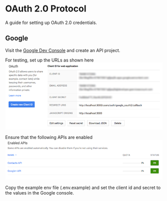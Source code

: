 OAuth 2.0 Protocol
==================

A guide for setting up OAuth 2.0 credentials.

Google
------

Visit the [Google Dev Console](https://console.developers.google.com) and
create an API project.

For testing, set up the URLs as shown here
![Google OAuth2 Shot](https://github.com/OpeneraSystems/guides/blob/master/protocol/oauth2/GoogleOAuth2.png)

Ensure that the following APIs are enabled
![Google OAuth2 API Shot](https://github.com/OpeneraSystems/guides/blob/master/protocol/oauth2/GoogleOAuth2APIs.png)

Copy the example env file (.env.example) and set the client id and secret to
the values in the Google console.
